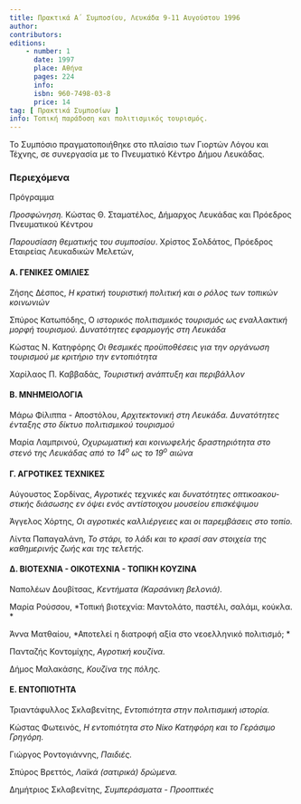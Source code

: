 ```yaml
---
title: Πρακτικά Α΄ Συμποσίου, Λευκάδα 9-11 Αυγούστου 1996
author: 
contributors: 
editions: 
    - number: 1
      date: 1997
      place: Αθήνα
      pages: 224
      info: 
      isbn: 960-7498-03-8
      price: 14
tag: [ Πρακτικά Συμποσίων ]
info: Τοπική παράδοση και πολιτισμικός τουρισμός.
---
```


Το Συμπόσιο πραγματοποιήθηκε στο πλαίσιο των Γιορτών Λόγου και Τέχνης, σε συνεργασία με το Πνευματικό Κέντρο Δήμου Λευκάδας.

### Περιεχόμενα

Πρόγραμμα

*Προσφώνηση.* Κώστας Θ. Σταματέλος, Δήμαρχος Λευκάδας και Πρόεδρος Πνευματικού Κέντρου

*Παρουσίαση θεματικής του συμποσίου*. Χρίστος Σολδάτος, Πρόεδρος Εταιρείας Λευκαδικών Μελετών,

#### Α. ΓΕΝΙΚΕΣ ΟΜΙΛΙΕΣ

Ζήσης Δέσπος, *Η κρατική τουριστική πολιτική και ο ρόλος των τοπικών κοινωνιών*

Σπύρος Κατωπόδης, Ο *ιστορικός πολιτισμικός τουρισμός ως εναλλακτική μορφή τουρισμού. Δυνατότητες εφαρμογής στη Λευκάδα*

Κώστας Ν. Κατηφόρης *Οι θεσμικές προϋποθέσεις για την οργάνωση τουρισμού με κριτήριο την εντοπιότητα*

Χαρίλαος Π. Καββαδάς, *Τουριστική ανάπτυξη και περιβάλλον*

#### Β. ΜΝΗΜΕΙΟΛΟΓΙΑ

Μάρω Φίλιππα - Αποστόλου, *Αρχιτεκτονική στη Λευκάδα. Δυνατότητες ένταξης στο δίκτυο πολιτισμικού τουρισμού*

Μαρία Λαμπρινού, *Οχυρωματική και κοινωφελής δραστηριότητα στο στενό της Λευκάδας από το 14<sup>ο</sup> ως το 19<sup>ο</sup> αιώνα*

#### Γ. ΑΓΡΟΤΙΚΕΣ ΤΕΧΝΙΚΕΣ

Αύγουστος Σορδίνας, *Αγροτικές τεχνικές και δυνατότητες οπτικοακου- στικής διάσωσης εν όψει ενός αντίστοιχου μουσείου επισκέψιμου*

Άγγελος Χόρτης, *Οι αγροτικές καλλιέργειες και οι παρεμβάσεις στο τοπίο.*

Λίντα Παπαγαλάνη, *Το στάρι, το λάδι και το κρασί σαν στοιχεία της καθημερινής ζωής και της τελετής.*

#### Δ. ΒΙΟΤΕΧΝΙΑ - ΟΙΚΟΤΕΧΝΙΑ - ΤΟΠΙΚΗ ΚΟΥΖΙΝΑ 

Ναπολέων Δουβίτσας, *Κεντήματα \(Καρσάνικη βελονιά\).*

Μαρία Ρούσσου, *Τοπική βιοτεχνία: Μαντολάτο, παστέλι, σαλάμι, κούκλα. *

Άννα Ματθαίου, *Αποτελεί η διατροφή αξία στο νεοελληνικό πολιτισμό; *

Πανταζής Κοντομίχης, *Αγροτική κουζίνα.*

Δήμος Μαλακάσης, *Κουζίνα της πόλης.*

#### Ε. ΕΝΤΟΠΙΟΤΗΤΑ

Τριαντάφυλλος Σκλαβενίτης, *Εντοπιότητα στην πολιτισμική ιστορία.*

Κώστας Φωτεινός, *Η εντοπιότητα στο Νίκο Κατηφόρη και το Γεράσιμο Γρηγόρη.*

Γιώργος Ροντογιάννης, *Παιδιές.*

Σπύρος Βρεττός, *Λαϊκά \(σατιρικά\) δρώμενα.*

Δημήτριος Σκλαβενίτης, *Συμπεράσματα - Προοπτικές*
